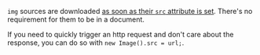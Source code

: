 `img` sources are downloaded [as soon as their `src` attribute is set](http://www.whatwg.org/specs/web-apps/current-work/multipage/embedded-content-1.html#dfnReturnLink-0). There's no requirement for them to be in a document.

If you need to quickly trigger an http request and don't care about the response, you can do so with `new Image().src = url;`.
